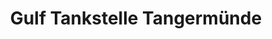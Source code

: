 ---
title: "Gulf Tankstelle Tangermünde"
url: /tangermuende/gulf-tankstelle-tangermuende/
shop: Allgemein
---